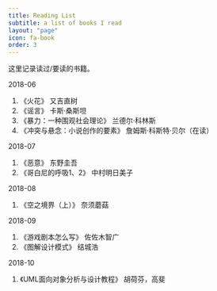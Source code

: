 ```yaml
---
title: Reading List
subtitle: a list of books I read
layout: "page"
icon: fa-book
order: 3
---
```


这里记录读过/要读的书籍。

2018-06
1. 《火花》 又吉直树
2. 《谣言》 卡斯·桑斯坦
3. 《暴力：一种围观社会理论》 兰德尔·科林斯
4. 《冲突与悬念：小说创作的要素》 詹姆斯·科斯特·贝尔（在读）

2018-07
1. 《恶意》 东野圭吾
2. 《哥白尼的呼吸1、2》 中村明日美子

2018-08
1. 《空之境界（上）》 奈须蘑菇

2018-09
1. 《游戏剧本怎么写》 佐佐木智广
2. 《图解设计模式》 结城浩

2018-10
1. 《UML面向对象分析与设计教程》 胡荷芬，高斐
